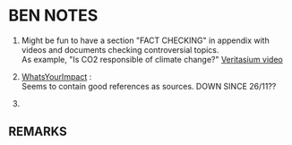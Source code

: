 # BEN NOTES
1. Might be fun to have a section "FACT CHECKING" in appendix with videos and documents checking controversial topics.  
As example, "Is CO2 responsible of climate change?" [Veritasium video](https://www.youtube.com/watch?v=OWXoRSIxyIU)

2. [WhatsYourImpact](https://whatsyourimpact.org/greenhouse-gases) :  
Seems to contain good references as sources. DOWN SINCE 26/11??

3.
## REMARKS